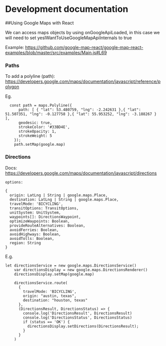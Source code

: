 # Development documentation

##Using Google Maps with React

We can access maps objects by using onGoogleApiLoaded, in this case we will need to set yesIWantToUseGoogleMapApiInternals to true

Example: https://github.com/google-map-react/google-map-react-examples/blob/master/src/examples/Main.js#L69

### Paths
To add a polyline (path):
https://developers.google.com/maps/documentation/javascript/reference/polygon

Eg.
```
  const path = maps.Polyline({
      path: [ { "lat": 53.480759, "lng": -2.242631 },{ "lat": 51.507351, "lng": -0.127758 },{ "lat": 55.953252, "lng": -3.188267 } ],
      geodesic: true,
      strokeColor: '#33BD4E',
      strokeOpacity: 1,
      strokeWeight: 5
    });
    path.setMap(google.map)
```
### Directions
Docs: https://developers.google.com/maps/documentation/javascript/directions
```
options:

{
  origin: LatLng | String | google.maps.Place,
  destination: LatLng | String | google.maps.Place,
  travelMode: 'BICYCLING',
  transitOptions: TransitOptions,
  unitSystem: UnitSystem,
  waypoints[]: DirectionsWaypoint,
  optimizeWaypoints: Boolean,
  provideRouteAlternatives: Boolean,
  avoidFerries: Boolean,
  avoidHighways: Boolean,
  avoidTolls: Boolean,
  region: String
}
```
E.g.

```
let directionsService = new google.maps.DirectionsService()
    var directionsDisplay = new google.maps.DirectionsRenderer()
    directionsDisplay.setMap(google.map)
    
    directionsService.route(
      {
        travelMode: 'BICYCLING',
        origin: "austin, texas",
        destination: "houston, texas"
      },
      (DirectionsResult, DirectionsStatus) => {
        console.log('DirectionsResult', DirectionsResult)
        console.log('DirectionsStatus', DirectionsStatus)
        if (status == 'OK') {
          directionsDisplay.setDirections(DirectionsResult);
        }
      }
    )
```
